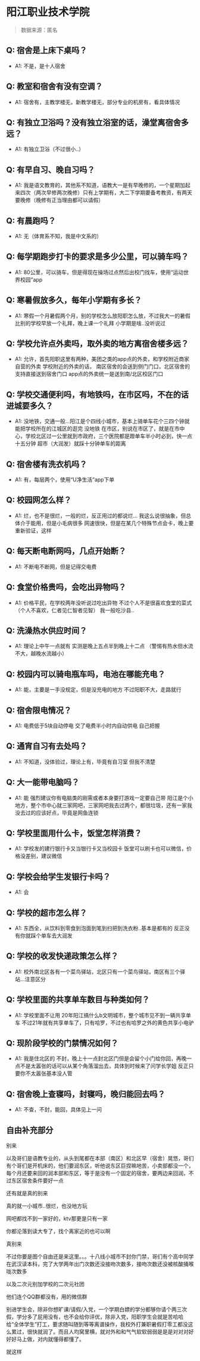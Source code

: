 # 阳江职业技术学院

> 数据来源：匿名

## Q: 宿舍是上床下桌吗？

- A1: 不是，是十人宿舍

## Q: 教室和宿舍有没有空调？

- A1: 宿舍有，主教学楼无，新教学楼无，部分专业的机房有，看具体情况

## Q: 有独立卫浴吗？没有独立浴室的话，澡堂离宿舍多远？

- A1: 有独立卫浴（不过很小..）

## Q: 有早自习、晚自习吗？

- A1: 我是语文教育的，其他系不知道，语教大一是有早晚修的，一个星期加起来四次（两次早修两次晚修）只有上学期有，大二下学期要备考教资，有两天要晚修（晚修有正当理由都可以请假）

## Q: 有晨跑吗？

- A1: 无（体育系不知，我是中文系的）

## Q: 每学期跑步打卡的要求是多少公里，可以骑车吗？

- A1: 80公里，可以骑车，但是得现在操场过点然后出校门找车，使用“运动世界校园”app

## Q: 寒暑假放多久，每年小学期有多长？

- A1: 寒假一个月暑假两个月，别的学校怎么放阳职怎么放，不过我大一的暑假比别的学校早放一个礼拜，晚上课一个礼拜
小学期是啥..没听说过

## Q: 学校允许点外卖吗，取外卖的地方离宿舍楼多远？

- A1: 允许，首先阳职这里有两种，美团之类的app点的外卖，和学校附近商家自营的外卖
学校附近的外卖的话，
南区宿舍的会送到侧门门口，北区宿舍的支持直接送到宿舍门口
app点的外卖统一是送到南/北区校区门口

## Q: 学校交通便利吗，有地铁吗，在市区吗，不在的话进城要多久？

- A1: 没地铁，交通一般...阳江是个四线小城市，基本上骑单车花个三四个钟就能把学校所在的江城区的逛完
没地铁
在市区，别说在市区了，就是在市中心，学校北区过一公里就到市政府，三个医院都是蹬单车半小时必到，快一点十五分钟
超市（大润发）就踩十分钟单车的距离

## Q: 宿舍楼有洗衣机吗？

- A1: 有，每层两个，使用“U净生活”app下单

## Q: 校园网怎么样？

- A1: 烂，也不是很烂，一般的烂，反正用过的都说烂...
我这么说很抽象，但总体介于能用，但是小毛病很多
网速很快，但是在某几个特殊节点会卡，晚上要重新验证，这样

## Q: 每天断电断网吗，几点开始断？

- A1: 不断电不断网，但是记得交电费

## Q: 食堂价格贵吗，会吃出异物吗？

- A1: 价格平民，在学校两年没听说过吃出异物
不过个人不是很喜欢食堂的菜式（个人不喜欢，仁者见仁智者见智）
我一般吃沙县..

## Q: 洗澡热水供应时间？

- A1: 理论上中午一点就有
实测是晚上五点半到晚上十二点
（警惕有热水但水流不大，越晚水流越小）

## Q: 校园内可以骑电瓶车吗，电池在哪能充电？

- A1: 能，主要是一手没规定，但是没充电的地方
不过阳职不大，走路就行

## Q: 宿舍限电情况？

- A1: 电费低于5块自动停电
交了电费半小时内自动供电
自己把握

## Q: 通宵自习有去处吗？

- A1: 不知道，没体验过，理论上有，毕竟有自习室
但我不清楚

## Q: 大一能带电脑吗？

- A1: 能
强烈建议你有电脑类的刚需或者本身要打游戏一定要自己带
阳江是个小地方，整个市中心就三家网吧，三家网吧我去过两个，都很垃圾，还有一家我没去过的应该好点，毕竟是网鱼连锁

## Q: 学校里面用什么卡，饭堂怎样消费？

- A1: 学校发的建行银行卡又当银行卡又当校园卡
饭堂可以刷卡也可以微信，价格没差别，建议微信

## Q: 学校会给学生发银行卡吗？

- A1: 会

## Q: 学校的超市怎么样？

- A1: 东西全，从饮料到零食到泡面到笔到扫把到洗衣粉..基本是都有的
反正没有你就踩个单车去大润发

## Q: 学校的收发快递政策怎么样？

- A1: 校外南北区各有一个菜鸟驿站，北区只有一个菜鸟驿站，南区有三个驿站...注意区分

## Q: 学校里面的共享单车数目与种类如何？

- A1: 学校里面不让用
20年阳江搞什么b文明城市，整个城市见不到一辆共享单车
不过21年就有共享单车了，只有哈罗，不过也有哈罗之外的黄色共享小电驴

## Q: 现阶段学校的门禁情况如何？

- A1: 我是住北区的
不封，晚上十一点封北区门但是会留个小门给你回，再晚一点不是太嚣张的话可以从某个角落溜出去，具体到时候来了问学长学姐
反正只要你不太嚣张基本没人管

## Q: 宿舍晚上查寝吗，封寝吗，晚归能回去吗？

- A1: 不查，不封，能回，具体见上一问

## 自由补充部分

别来

以及哥们是语教专业的，从头到尾都在本部（南区）和北区早（宿舍）晃悠，哥们有个哥们是开机床的，他们要润东区，听他说东区巨捏嘛地苦，小卖部都没一个，每个月还要来回的润本部和东区，等于是没有一个固定的宿舍，要两边来回润，不过东区宿舍条件要好一点

还有就是真的别来

真的就一小城市..很烂，也没地方玩

网吧都找不到一家好的，ktv那更是只有一家

你都沦落到读大专了，找个离家近的也可以啊

真别来

不过你要是图个自由还是来这里。。。十八线小城市不封你门禁，哥们有个高中同学在武汉读本科，完了大学两年出门次数还没接吻次数多，接吻次数还没被核酸捅喉咙次数多

以及二次元别加学校的二次元社团

他们连个QQ群都没有，用的微信群

别进学生会，除非你想旷课/请假/入党，一个学期白嫖的学分都够你请个两三次假，学分多了屁用没有，也不会给你评优，除非入党，阳职学生会就是苦哈哈给“全体学生”打工，要求随叫随到等等离谱操作，我校外打兼职暑假打零工都没这么累过，很快就润了。而且人均窝里横，就对外和和气气软软弱弱是是是对对对好好好马上做，对内就懂得都懂了。

就这样